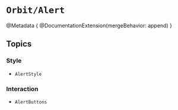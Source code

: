 # ``Orbit/Alert``

@Metadata {
    @DocumentationExtension(mergeBehavior: append)
}

## Topics

### Style

- ``AlertStyle``

### Interaction

- ``AlertButtons``
